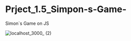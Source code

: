 # Prject_1.5_Simpon-s-Game-
Simon`s Game on JS

![localhost_3000_ (2)](https://user-images.githubusercontent.com/61510461/225609268-8546a849-112f-42a2-aa04-de1d649aa129.png)

